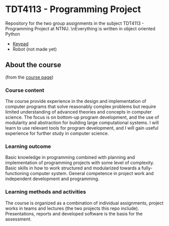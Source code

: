 # TDT4113 - Programming Project
Repository for the two group assignments in the subject TDT4113 - Programming Project at NTNU. 
\nEverything is written in object oriented Python

* [Keypad](https://github.com/henrikforb/TDT4113/tree/master/Keypad)
* Robot (not made yet)


## About the course 
(from the [course page](https://www.ntnu.edu/studies/courses/TDT4113#tab=omEmnet)) 

### Course content
The course provide experience in the design and implementation of computer programs that solve reasonably complex problems but require limited understanding of advanced theories and concepts in computer science. The focus is on bottom-up program development, and the use of modularity and abstraction for building large computational systems. I will learn to use relevant tools for program development, and I will gain useful experience for further study in computer science.

### Learning outcome
Basic knowledge in programming combined with planning and implementation of programming projects with some level of complexity. Basic skills in how to work structured and modularized towards a fully-functioning computer system. General competence in project work and independent development and programming.

### Learning methods and activities
The course is organized as a combination of individual assignments, project works in teams and lectures (the two projects this repo include). Presentations, reports and developed software is the basis for the assessment.
